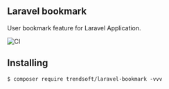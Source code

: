 Laravel bookmark
---
User bookmark feature for Laravel Application.

![CI](https://github.com/trendsoft/laravel-bookmark/workflows/CI/badge.svg)

## Installing

```shell
$ composer require trendsoft/laravel-bookmark -vvv
```